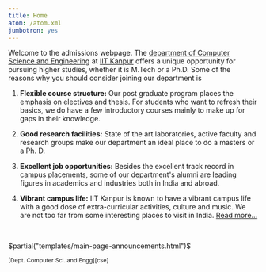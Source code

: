 ```yaml
---
title: Home
atom: /atom.xml
jumbotron: yes
---
```

<!--

<div class="alert alert-danger">

**Important:** [Post graduate admissions][may2015-ann] for May 2015
  (Ph. D and M.Tech) are on.


**GATE waiver:** Final year students from [CFTI]s are eligible. See the
[announcement][direct-phd].

</div>

-->

Welcome to the admissions webpage. The
[department of Computer Science and Engineering][cse] at
[IIT Kanpur][iitk] offers a unique opportunity for pursuing higher
studies, whether it is M.Tech or a Ph.D. Some of the reasons why you
should consider joining our department is

1. **Flexible course structure:** Our post graduate program places the
  emphasis on electives and thesis. For students who want to refresh
  their basics, we do have a few introductory courses mainly to make up
  for gaps in their knowledge.

2. **Good research facilities:** State of the art laboratories, active
   faculty and research groups make our department an ideal place to
   do a masters or a Ph. D.

3. **Excellent job opportunities:** Besides the excellent track record
   in campus placements, some of our department's alumni are leading
   figures in academics and industries both in India and abroad.

4. **Vibrant campus life:** IIT Kanpur is known to have a vibrant
   campus life with a good dose of extra-curricular activities, culture
   and music. We are not too far from some interesting places to visit in
   India. <a class="btn btn-default pull-right" href="/why/">
   Read more...</a>

<br/>



$partial("templates/main-page-announcements.html")$

<div class="text-left"><i class="fa fa-copyright"></i><small>[Dept. Computer Sci. and Engg][cse]</small>
</div>

[ann]: </announcements.html> "Read all $announcecount$"
[doaa]: <http://www.iitk.ac.in/doaa/DOAA/admissions.html>
[dec2014]: <http://www.iitk.ac.in/doaa/DOAA/admission2014_2.htm>
[may2015-ann]: </announcements/2015-03-19-PG-admissions-May-2015/>
[cse]: <http://cse.iitk.ac.in/>
[iitk]: <http://www.iitk.ac.in/>
[direct-phd]: </announcements/2014-09-29-Direct-Admission-without-GATE/>
[cfti]: <http://mhrd.gov.in/technical-education-1>

